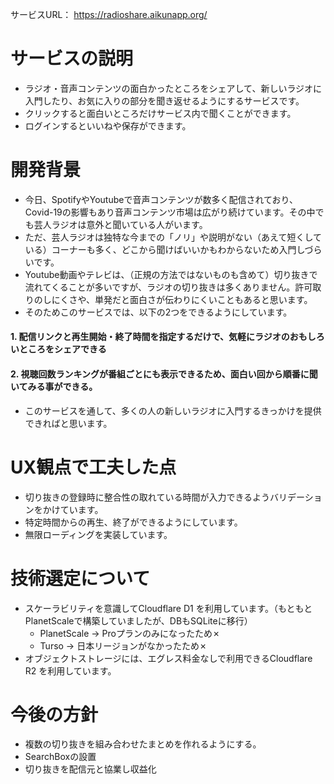 サービスURL： https://radioshare.aikunapp.org/
# サービスの説明
  - ラジオ・音声コンテンツの面白かったところをシェアして、新しいラジオに入門したり、お気に入りの部分を聞き返せるようにするサービスです。
  - クリックすると面白いところだけサービス内で聞くことができます。
  - ログインするといいねや保存ができます。
# 開発背景
  - 今日、SpotifyやYoutubeで音声コンテンツが数多く配信されており、Covid-19の影響もあり音声コンテンツ市場は広がり続けています。その中でも芸人ラジオは意外と聞いている人がいます。
  - ただ、芸人ラジオは独特な今までの「ノリ」や説明がない（あえて短くしている）コーナーも多く、どこから聞けばいいかもわからないため入門しづらいです。
  - Youtube動画やテレビは、（正規の方法ではないものも含めて）切り抜きで流れてくることが多いですが、ラジオの切り抜きは多くありません。許可取りのしにくさや、単発だと面白さが伝わりにくいこともあると思います。
  - そのためこのサービスでは、以下の2つをできるようにしています。
  #### 1. 配信リンクと再生開始・終了時間を指定するだけで、気軽にラジオのおもしろいところをシェアできる
  #### 2. 視聴回数ランキングが番組ごとにも表示できるため、面白い回から順番に聞いてみる事ができる。
  - このサービスを通して、多くの人の新しいラジオに入門するきっかけを提供できればと思います。
# UX観点で工夫した点
- 切り抜きの登録時に整合性の取れている時間が入力できるようバリデーションをかけています。
- 特定時間からの再生、終了ができるようにしています。
- 無限ローディングを実装しています。
# 技術選定について
- スケーラビリティを意識してCloudflare D1 を利用しています。（もともとPlanetScaleで構築していましたが、DBもSQLiteに移行）
	- PlanetScale → Proプランのみになったため✗
	- Turso → 日本リージョンがなかったため✗
- オブジェクトストレージには、エグレス料金なしで利用できるCloudflare R2 を利用しています。
# 今後の方針
- 複数の切り抜きを組み合わせたまとめを作れるようにする。
- SearchBoxの設置
- 切り抜きを配信元と協業し収益化
